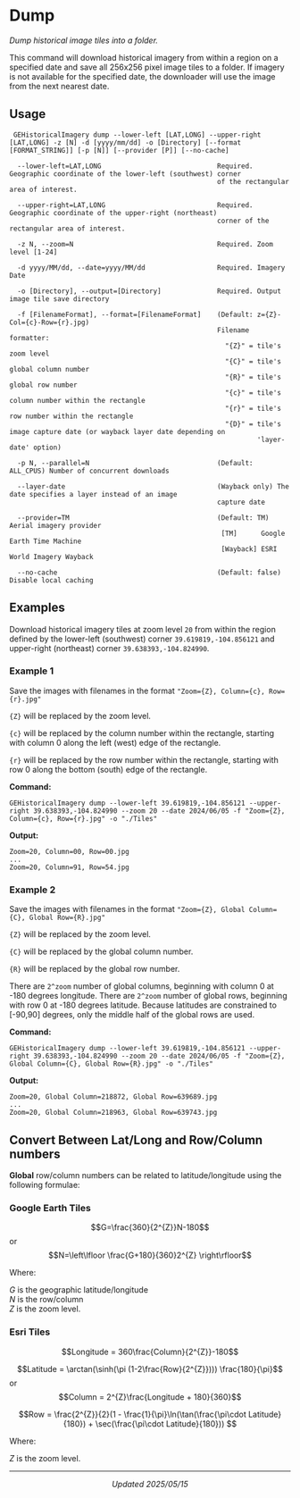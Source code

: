 # Dump
_Dump historical image tiles into a folder._

This command will download historical imagery from within a region on a specified date and save all 256x256 pixel image tiles to a folder.
If imagery is not available for the specified date, the downloader will use the image from the next nearest date.

## Usage
```Console
 GEHistoricalImagery dump --lower-left [LAT,LONG] --upper-right [LAT,LONG] -z [N] -d [yyyy/mm/dd] -o [Directory] [--format [FORMAT_STRING]] [-p [N]] [--provider [P]] [--no-cache]

  --lower-left=LAT,LONG                             Required. Geographic coordinate of the lower-left (southwest) corner
                                                    of the rectangular area of interest.

  --upper-right=LAT,LONG                            Required. Geographic coordinate of the upper-right (northeast)
                                                    corner of the rectangular area of interest.

  -z N, --zoom=N                                    Required. Zoom level [1-24]

  -d yyyy/MM/dd, --date=yyyy/MM/dd                  Required. Imagery Date

  -o [Directory], --output=[Directory]              Required. Output image tile save directory

  -f [FilenameFormat], --format=[FilenameFormat]    (Default: z={Z}-Col={c}-Row={r}.jpg)
                                                    Filename formatter:
                                                      "{Z}" = tile's zoom level
                                                      "{C}" = tile's global column number
                                                      "{R}" = tile's global row number
                                                      "{c}" = tile's column number within the rectangle
                                                      "{r}" = tile's row number within the rectangle
                                                      "{D}" = tile's image capture date (or wayback layer date depending on
                                                              'layer-date' option)

  -p N, --parallel=N                                (Default: ALL_CPUS) Number of concurrent downloads

  --layer-date                                      (Wayback only) The date specifies a layer instead of an image
                                                    capture date

  --provider=TM                                     (Default: TM) Aerial imagery provider
                                                     [TM]      Google Earth Time Machine
                                                     [Wayback] ESRI World Imagery Wayback

  --no-cache                                        (Default: false) Disable local caching  
```
## Examples
Download historical imagery tiles at zoom level `20` from within the region defined by the lower-left (southwest) corner `39.619819,-104.856121` and upper-right (northeast) corner `39.638393,-104.824990`.

### Example 1

Save the images with filenames in the format `"Zoom={Z}, Column={c}, Row={r}.jpg"`

`{Z}` will be replaced by the zoom level.

`{c}` will be replaced by the column number within the rectangle, starting with column 0 along the left (west) edge of the rectangle.

`{r}` will be replaced by the row number within the rectangle, starting with row 0 along the bottom (south) edge of the rectangle.

   **Command:**
   ```Console
   GEHistoricalImagery dump --lower-left 39.619819,-104.856121 --upper-right 39.638393,-104.824990 --zoom 20 --date 2024/06/05 -f "Zoom={Z}, Column={c}, Row={r}.jpg" -o "./Tiles"
   ```   
   **Output:**
   ```
   Zoom=20, Column=00, Row=00.jpg
   ...
   Zoom=20, Column=91, Row=54.jpg
   ```
### Example 2

Save the images with filenames in the format `"Zoom={Z}, Global Column={C}, Global Row={R}.jpg"`

`{Z}` will be replaced by the zoom level.

`{C}` will be replaced by the global column number.

`{R}` will be replaced by the global row number.

There are `2^zoom` number of global columns, beginning with column 0 at -180 degrees longitude.
There are `2^zoom` number of global rows, beginning with row 0 at -180 degrees latitude. Because latitudes are constrained to \[-90,90\] degrees, only the middle half of the global rows are used.

   **Command:**
   ```Console
   GEHistoricalImagery dump --lower-left 39.619819,-104.856121 --upper-right 39.638393,-104.824990 --zoom 20 --date 2024/06/05 -f "Zoom={Z}, Global Column={C}, Global Row={R}.jpg" -o "./Tiles"
   ```
   **Output:**
   ```
   Zoom=20, Global Column=218872, Global Row=639689.jpg
   ...
   Zoom=20, Global Column=218963, Global Row=639743.jpg
   ```
## Convert Between Lat/Long and Row/Column numbers

**Global** row/column numbers can be related to latitude/longitude using the following formulae:
### Google Earth Tiles
$$G=\frac{360}{2^{Z}}N-180$$ or $$N=\left\lfloor \frac{G+180}{360}2^{Z} \right\rfloor$$

Where:

$G$ is the geographic latitude/longitude<br>
$N$ is the row/column<br>
$Z$ is the zoom level.<br>
### Esri Tiles

$$Longitude = 360\frac{Column}{2^{Z}}-180$$

$$Latitude = \arctan(\sinh(\pi (1-2\frac{Row}{2^{Z}}))) \frac{180}{\pi}$$
or
$$Column = 2^{Z}\frac{Longitude + 180}{360}$$

$$Row = \frac{2^{Z}}{2}(1 - \frac{1}{\pi}\ln(\tan(\frac{\pi\cdot Latitude}{180}) + \sec(\frac{\pi\cdot Latitude}{180})) $$

Where:

$Z$ is the zoom level.<br>

************************
<p align="center"><i>Updated 2025/05/15</i></p>
